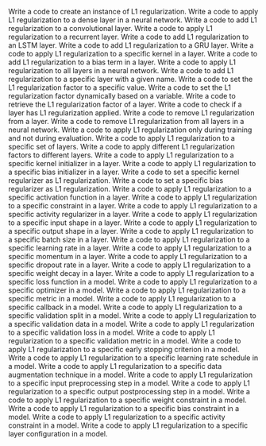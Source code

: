 Write a code to create an instance of L1 regularization.
Write a code to apply L1 regularization to a dense layer in a neural network.
Write a code to add L1 regularization to a convolutional layer.
Write a code to apply L1 regularization to a recurrent layer.
Write a code to add L1 regularization to an LSTM layer.
Write a code to add L1 regularization to a GRU layer.
Write a code to apply L1 regularization to a specific kernel in a layer.
Write a code to add L1 regularization to a bias term in a layer.
Write a code to apply L1 regularization to all layers in a neural network.
Write a code to add L1 regularization to a specific layer with a given name.
Write a code to set the L1 regularization factor to a specific value.
Write a code to set the L1 regularization factor dynamically based on a variable.
Write a code to retrieve the L1 regularization factor of a layer.
Write a code to check if a layer has L1 regularization applied.
Write a code to remove L1 regularization from a layer.
Write a code to remove L1 regularization from all layers in a neural network.
Write a code to apply L1 regularization only during training and not during evaluation.
Write a code to apply L1 regularization to a specific set of layers.
Write a code to apply different L1 regularization factors to different layers.
Write a code to apply L1 regularization to a specific kernel initializer in a layer.
Write a code to apply L1 regularization to a specific bias initializer in a layer.
Write a code to set a specific kernel regularizer as L1 regularization.
Write a code to set a specific bias regularizer as L1 regularization.
Write a code to apply L1 regularization to a specific activation function in a layer.
Write a code to apply L1 regularization to a specific constraint in a layer.
Write a code to apply L1 regularization to a specific activity regularizer in a layer.
Write a code to apply L1 regularization to a specific input shape in a layer.
Write a code to apply L1 regularization to a specific output shape in a layer.
Write a code to apply L1 regularization to a specific batch size in a layer.
Write a code to apply L1 regularization to a specific learning rate in a layer.
Write a code to apply L1 regularization to a specific momentum in a layer.
Write a code to apply L1 regularization to a specific dropout rate in a layer.
Write a code to apply L1 regularization to a specific weight decay in a layer.
Write a code to apply L1 regularization to a specific loss function in a model.
Write a code to apply L1 regularization to a specific optimizer in a model.
Write a code to apply L1 regularization to a specific metric in a model.
Write a code to apply L1 regularization to a specific callback in a model.
Write a code to apply L1 regularization to a specific validation split in a model.
Write a code to apply L1 regularization to a specific validation data in a model.
Write a code to apply L1 regularization to a specific validation loss in a model.
Write a code to apply L1 regularization to a specific validation metric in a model.
Write a code to apply L1 regularization to a specific early stopping criterion in a model.
Write a code to apply L1 regularization to a specific learning rate schedule in a model.
Write a code to apply L1 regularization to a specific data augmentation technique in a model.
Write a code to apply L1 regularization to a specific input preprocessing step in a model.
Write a code to apply L1 regularization to a specific output postprocessing step in a model.
Write a code to apply L1 regularization to a specific weight constraint in a model.
Write a code to apply L1 regularization to a specific bias constraint in a model.
Write a code to apply L1 regularization to a specific activity constraint in a model.
Write a code to apply L1 regularization to a specific layer configuration in a model.